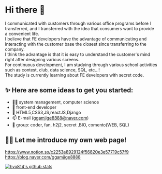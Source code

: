 # Hi there 👋
I communicated with customers through various office programs before I transferred, and I transferred with the idea that consumers want to provide a convenient life.  
I believe that FE developers have the advantage of communicating and interacting with the customer base the closest since transferring to the company.  
I think the advantage is that it is easy to understand the customer's mind right after designing various screens.  
For continuous development, I am studying through various school activities such as contest, club, data science, SQL, etc...!  
The study is currently learning about FE developers with secret code.  

## ✨ Here are some ideas to get you started:
- 👩‍🎓 system management, computer science
- 🔭 front-end developer
- 🌱 HTML5,CSS3,JS,reactJS,Django
- 📫 E-mail (ggamjige8888@naver.com)
- 🎁 group: coder, fan, h2j2, secret ,BIO, comento(WEB, SQL)

## 👩‍💻 Let me introduce my own web page! <br>
https://www.notion.so/c2253a8929124f56820e3e57719c57f9<br>
https://blog.naver.com/ggamjige8888

[![hyo814's github stats](https://github-readme-stats.vercel.app/api?username=hyo814)](https://github.com/anuraghazra/github-readme-stats)
